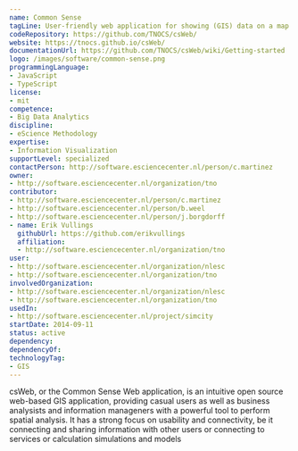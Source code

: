```yaml
---
name: Common Sense
tagLine: User-friendly web application for showing (GIS) data on a map.
codeRepository: https://github.com/TNOCS/csWeb/
website: https://tnocs.github.io/csWeb/
documentationUrl: https://github.com/TNOCS/csWeb/wiki/Getting-started
logo: /images/software/common-sense.png
programmingLanguage:
- JavaScript
- TypeScript
license:
- mit
competence:
- Big Data Analytics
discipline:
- eScience Methodology
expertise:
- Information Visualization
supportLevel: specialized
contactPerson: http://software.esciencecenter.nl/person/c.martinez
owner:
- http://software.esciencecenter.nl/organization/tno
contributor:
- http://software.esciencecenter.nl/person/c.martinez
- http://software.esciencecenter.nl/person/b.weel
- http://software.esciencecenter.nl/person/j.borgdorff
- name: Erik Vullings
  githubUrl: https://github.com/erikvullings
  affiliation:
  - http://software.esciencecenter.nl/organization/tno
user:
- http://software.esciencecenter.nl/organization/nlesc
- http://software.esciencecenter.nl/organization/tno
involvedOrganization:
- http://software.esciencecenter.nl/organization/nlesc
- http://software.esciencecenter.nl/organization/tno
usedIn:
- http://software.esciencecenter.nl/project/simcity
startDate: 2014-09-11
status: active
dependency:
dependencyOf:
technologyTag:
- GIS
---
```

csWeb, or the Common Sense Web application, is an intuitive open source web-based GIS application, providing casual users as well as business analysists and information manageners with a powerful tool to perform spatial analysis. It has a strong focus on usability and connectivity, be it connecting and sharing information with other users or connecting to services or calculation simulations and models
